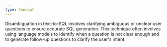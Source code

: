 ```yaml
---
type: Concept
---
```


Disambiguation in text-to-SQL involves clarifying ambiguous or unclear user questions to ensure accurate SQL generation. This technique often involves using language models to identify when a question is not clear enough and to generate follow-up questions to clarify the user's intent.